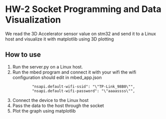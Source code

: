 # HW-2 Socket Programming and Data Visualization
We read the 3D Accelerator sensor value on stm32 and send it to a Linux host and visualize it with matplotlib using 3D plotting
## How to use
1. Run the server.py on a Linux host.
2. Run the mbed program and connect it with your wifi
    the wifi configuration should edit in mbed_app.json
```
            "nsapi.default-wifi-ssid": "\"TP-Link_98B0\"",
            "nsapi.default-wifi-password": "\"aaaassss\"",
```
3. Connect the device to the Linux host
4. Pass the data to the host through the socket
5. Plot the graph using matplotlib